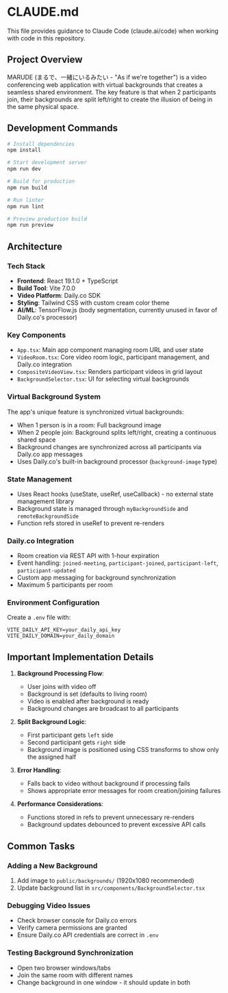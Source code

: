 # CLAUDE.md

This file provides guidance to Claude Code (claude.ai/code) when working with code in this repository.

## Project Overview

MARUDE (まるで、一緒にいるみたい - "As if we're together") is a video conferencing web application with virtual backgrounds that creates a seamless shared environment. The key feature is that when 2 participants join, their backgrounds are split left/right to create the illusion of being in the same physical space.

## Development Commands

```bash
# Install dependencies
npm install

# Start development server
npm run dev

# Build for production
npm run build

# Run linter
npm run lint

# Preview production build
npm run preview
```

## Architecture

### Tech Stack
- **Frontend**: React 19.1.0 + TypeScript
- **Build Tool**: Vite 7.0.0
- **Video Platform**: Daily.co SDK
- **Styling**: Tailwind CSS with custom cream color theme
- **AI/ML**: TensorFlow.js (body segmentation, currently unused in favor of Daily.co's processor)

### Key Components
- `App.tsx`: Main app component managing room URL and user state
- `VideoRoom.tsx`: Core video room logic, participant management, and Daily.co integration
- `CompositeVideoView.tsx`: Renders participant videos in grid layout
- `BackgroundSelector.tsx`: UI for selecting virtual backgrounds

### Virtual Background System
The app's unique feature is synchronized virtual backgrounds:
- When 1 person is in a room: Full background image
- When 2 people join: Background splits left/right, creating a continuous shared space
- Background changes are synchronized across all participants via Daily.co app messages
- Uses Daily.co's built-in background processor (`background-image` type)

### State Management
- Uses React hooks (useState, useRef, useCallback) - no external state management library
- Background state is managed through `myBackgroundSide` and `remoteBackgroundSide`
- Function refs stored in useRef to prevent re-renders

### Daily.co Integration
- Room creation via REST API with 1-hour expiration
- Event handling: `joined-meeting`, `participant-joined`, `participant-left`, `participant-updated`
- Custom app messaging for background synchronization
- Maximum 5 participants per room

### Environment Configuration
Create a `.env` file with:
```
VITE_DAILY_API_KEY=your_daily_api_key
VITE_DAILY_DOMAIN=your_daily_domain
```

## Important Implementation Details

1. **Background Processing Flow**:
   - User joins with video off
   - Background is set (defaults to living room)
   - Video is enabled after background is ready
   - Background changes are broadcast to all participants

2. **Split Background Logic**:
   - First participant gets `left` side
   - Second participant gets `right` side
   - Background image is positioned using CSS transforms to show only the assigned half

3. **Error Handling**:
   - Falls back to video without background if processing fails
   - Shows appropriate error messages for room creation/joining failures

4. **Performance Considerations**:
   - Functions stored in refs to prevent unnecessary re-renders
   - Background updates debounced to prevent excessive API calls

## Common Tasks

### Adding a New Background
1. Add image to `public/backgrounds/` (1920x1080 recommended)
2. Update background list in `src/components/BackgroundSelector.tsx`

### Debugging Video Issues
- Check browser console for Daily.co errors
- Verify camera permissions are granted
- Ensure Daily.co API credentials are correct in `.env`

### Testing Background Synchronization
- Open two browser windows/tabs
- Join the same room with different names
- Change background in one window - it should update in both
